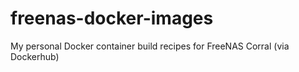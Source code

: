 # freenas-docker-images
My personal Docker container build recipes for FreeNAS Corral (via Dockerhub)
